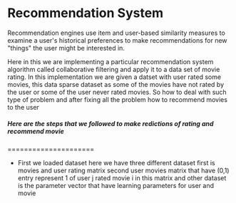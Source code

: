 Recommendation System
=====================

Recommendation engines use item and user-based similarity measures to examine a user's historical preferences to
make recommendations for new "things" the user might be interested in.  

Here in this we are implementing a particular recommendation system algorithm called collaborative filtering and apply it to a data set 
of movie rating. In this implementation we are given a datset with user rated some movies, this data sparse dataset as some of the movies 
have not rated by the user or some of the user never rated movies. So how to deal with such type of problem and after fixing all the problem how to recommend movies to the user

##### Here are the steps that we followed to make redictions of rating and recommend movie

=====================
* First we loaded dataset here we have three different dataset first is movies and user rating matrix second user movies matrix 
  that have (0,1) entry represent 1 of user j rated movie i in this matrix and other dataset is the parameter vector that have learning parameters for user and movie



